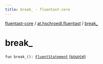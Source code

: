 ```yaml
---
title: break_ - fluentast-core
---
```


[fluentast-core](../index.html) / [at.hschroedl.fluentast](index.html) / [break_](.)

# break_

`fun break_(): `[`FluentStatement`](../at.hschroedl.fluentast.ast.statement/-fluent-statement/index.html) [(source)](http://github.com/hschroedl/fluentast/tree/master/core/at.hschroedl.fluentast/Fluentast.kt#L85)